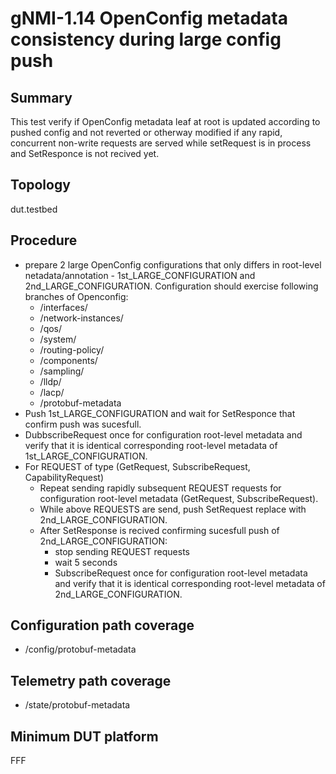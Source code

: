 # gNMI-1.14 OpenConfig metadata consistency during large config push

## Summary
This test verify if OpenConfig metadata leaf at root is updated according to pushed config and not reverted or otherway modified if any rapid, concurrent non-write requests are served while setRequest is in process and SetResponce is not recived yet.

## Topology
dut.testbed

## Procedure

* prepare 2 large OpenConfig configurations that only differs in root-level netadata/annotation - 1st_LARGE_CONFIGURATION and 2nd_LARGE_CONFIGURATION. Configuration should exercise following branches of Openconfig:
  *  /interfaces/
  *  /network-instances/
  *  /qos/
  *  /system/
  *  /routing-policy/
  *  /components/
  *  /sampling/
  *  /lldp/
  *  /lacp/
  *  /protobuf-metadata
* Push 1st_LARGE_CONFIGURATION and wait for SetResponce that confirm push was sucesfull.
* DubbscribeRequest once for configuration root-level metadata and verify that it is identical corresponding root-level metadata of 1st_LARGE_CONFIGURATION.
* For REQUEST of type (GetRequest, SubscribeRequest, CapabilityRequest)
  * Repeat sending rapidly subsequent REQUEST requests for configuration root-level metadata (GetRequest, SubscribeRequest).
  * While above REQUESTS are send, push SetRequest replace with 2nd_LARGE_CONFIGURATION.
  * After SetResponse is recived confirming sucesfull push of 2nd_LARGE_CONFIGURATION:
    * stop sending REQUEST requests
    * wait 5 seconds
    * SubscribeRequest once for configuration root-level metadata and verify that it is identical corresponding root-level metadata of 2nd_LARGE_CONFIGURATION.

## Configuration path coverage
* /config/protobuf-metadata

## Telemetry path coverage
* /state/protobuf-metadata

## Minimum DUT platform
FFF
